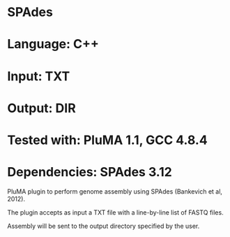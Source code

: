 # SPAdes
# Language: C++
# Input: TXT
# Output: DIR
# Tested with: PluMA 1.1, GCC 4.8.4
# Dependencies: SPAdes 3.12

PluMA plugin to perform genome assembly using SPAdes (Bankevich et al, 2012).

The plugin accepts as input a TXT file with a line-by-line list
of FASTQ files.

Assembly will be sent to the output directory specified by the user.



